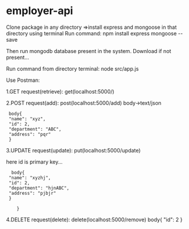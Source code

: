 # employer-api

Clone package in any directory =>install express and mongoose in that directory using terminal Run command: npm install express mongoose --save

Then run mongodb database present in the system. Download if not present...

Run command from directory terminal: node src/app.js

Use Postman:

1.GET request(retrieve): get(localhost:5000/)

2.POST request(add): post(localhost:5000/add) body->text/json

     body{
     "name": "xyz",
     "id": 2,
     "department": "ABC",
     "address": "pqr"
     }
3.UPDATE request(update): put(localhost:5000/update)

  here id is primary key...
  
      body{
     "name": "xyzhj",
     "id": 2,
     "department": "hjnABC",
     "address": "pjbjr"
     }
     
        }
4.DELETE request(delete): delete(localhost:5000/remove) body{ "id": 2 }
